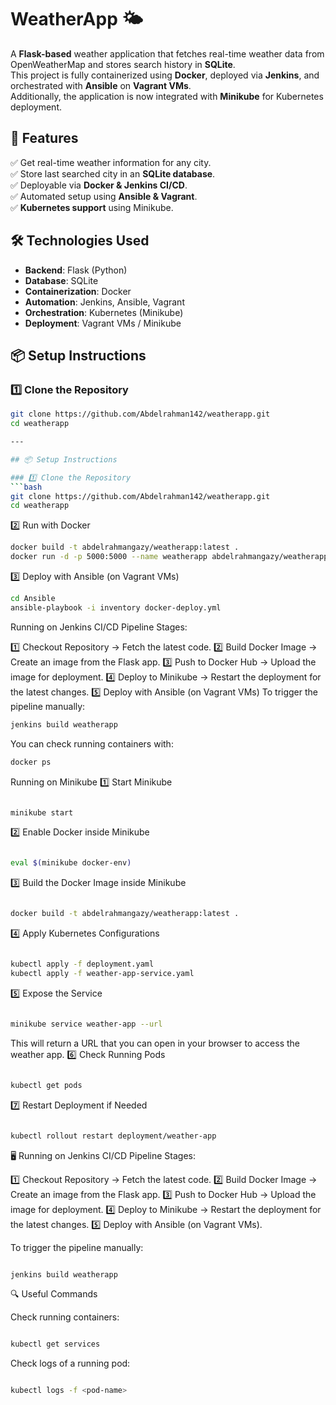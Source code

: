 # WeatherApp 🌤️

A **Flask-based** weather application that fetches real-time weather data from OpenWeatherMap and stores search history in **SQLite**.  
This project is fully containerized using **Docker**, deployed via **Jenkins**, and orchestrated with **Ansible** on **Vagrant VMs**.  
Additionally, the application is now integrated with **Minikube** for Kubernetes deployment.

## 🚀 Features
✅ Get real-time weather information for any city.  
✅ Store last searched city in an **SQLite database**.  
✅ Deployable via **Docker & Jenkins CI/CD**.  
✅ Automated setup using **Ansible & Vagrant**.  
✅ **Kubernetes support** using Minikube.  

## 🛠️ Technologies Used
- **Backend**: Flask (Python)
- **Database**: SQLite
- **Containerization**: Docker
- **Automation**: Jenkins, Ansible, Vagrant
- **Orchestration**: Kubernetes (Minikube)
- **Deployment**: Vagrant VMs / Minikube

## 📦 Setup Instructions

### 1️⃣ Clone the Repository
```bash
git clone https://github.com/Abdelrahman142/weatherapp.git
cd weatherapp

---

## 📦 Setup Instructions

### 1️⃣ Clone the Repository
```bash
git clone https://github.com/Abdelrahman142/weatherapp.git
cd weatherapp
```
2️⃣ Run with Docker

```bash
docker build -t abdelrahmangazy/weatherapp:latest .
docker run -d -p 5000:5000 --name weatherapp abdelrahmangazy/weatherapp:latest
```
3️⃣ Deploy with Ansible (on Vagrant VMs)
```bash
cd Ansible
ansible-playbook -i inventory docker-deploy.yml
```

Running on Jenkins CI/CD
Pipeline Stages:

1️⃣ Checkout Repository → Fetch the latest code.
2️⃣ Build Docker Image → Create an image from the Flask app.
3️⃣ Push to Docker Hub → Upload the image for deployment.
4️⃣ Deploy to Minikube → Restart the deployment for the latest changes.
5️⃣ Deploy with Ansible (on Vagrant VMs)
To trigger the pipeline manually:
```bash
jenkins build weatherapp
```

You can check running containers with:
```bash
docker ps
```
Running on Minikube
1️⃣ Start Minikube
```bash

minikube start
```
2️⃣ Enable Docker inside Minikube
```bash

eval $(minikube docker-env)
```
3️⃣ Build the Docker Image inside Minikube
```bash

docker build -t abdelrahmangazy/weatherapp:latest .
```
4️⃣ Apply Kubernetes Configurations
```bash

kubectl apply -f deployment.yaml
kubectl apply -f weather-app-service.yaml
```
5️⃣ Expose the Service
```bash

minikube service weather-app --url
```
This will return a URL that you can open in your browser to access the weather app.
6️⃣ Check Running Pods
```bash

kubectl get pods
```
7️⃣ Restart Deployment if Needed
```bash

kubectl rollout restart deployment/weather-app
```
🖥️ Running on Jenkins CI/CD
Pipeline Stages:

1️⃣ Checkout Repository → Fetch the latest code.
2️⃣ Build Docker Image → Create an image from the Flask app.
3️⃣ Push to Docker Hub → Upload the image for deployment.
4️⃣ Deploy to Minikube → Restart the deployment for the latest changes.
5️⃣ Deploy with Ansible (on Vagrant VMs).

To trigger the pipeline manually:
```bash

jenkins build weatherapp
```
🔍 Useful Commands

Check running containers:
```bash

kubectl get services
```
Check logs of a running pod:
```bash

kubectl logs -f <pod-name>
```
